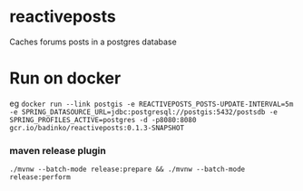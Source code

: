 # reactiveposts

Caches forums posts in a postgres database

# Run on docker 

eg `docker run --link postgis -e REACTIVEPOSTS_POSTS-UPDATE-INTERVAL=5m -e SPRING_DATASOURCE_URL=jdbc:postgresql://postgis:5432/postsdb -e SPRING_PROFILES_ACTIVE=postgres -d -p8080:8080 gcr.io/badinko/reactiveposts:0.1.3-SNAPSHOT`

### maven release plugin
`./mvnw --batch-mode release:prepare && ./mvnw --batch-mode release:perform`